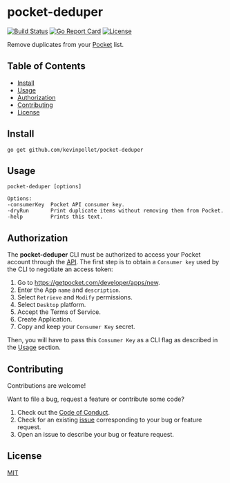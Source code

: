 # pocket-deduper <!-- omit in toc -->

[![Build Status](https://github.com/kevinpollet/pocket-deduper/workflows/build/badge.svg)](https://github.com/kevinpollet/pocket-deduper/actions)
[![Go Report Card](https://goreportcard.com/badge/github.com/kevinpollet/pocket-deduper)](https://goreportcard.com/report/github.com/kevinpollet/pocket-deduper)
[![License](https://img.shields.io/github/license/kevinpollet/pocket-deduper)](./LICENSE.md)

Remove duplicates from your [Pocket](https://app.getpocket.com/) list.

## Table of Contents <!-- omit in toc -->

- [Install](#install)
- [Usage](#usage)
- [Authorization](#authorization)
- [Contributing](#contributing)
- [License](#license)

## Install

```shell
go get github.com/kevinpollet/pocket-deduper
```

## Usage

```shell
pocket-deduper [options]

Options:
-consumerKey  Pocket API consumer key.
-dryRun       Print duplicate items without removing them from Pocket.
-help         Prints this text.
```

## Authorization

The **pocket-deduper** CLI must be authorized to access your Pocket account through the [API](https://getpocket.com/developer/).
The first step is to obtain a `Consumer key` used by the CLI to negotiate an access token:   

1. Go to https://getpocket.com/developer/apps/new.
2. Enter the App `name` and `description`.
3. Select `Retrieve` and `Modify` permissions.
4. Select `Desktop` platform.
5. Accept the Terms of Service.
6. Create Application.
7. Copy and keep your `Consumer Key` secret.

Then, you will have to pass this `Consumer Key` as a CLI flag as described in the [Usage](#usage) section.  

## Contributing

Contributions are welcome!

Want to file a bug, request a feature or contribute some code?

1. Check out the [Code of Conduct](./CODE_OF_CONDUCT.md).
2. Check for an existing [issue](https://github.com/kevinpollet/pocket-deduper/issues) corresponding to your bug or feature request.
3. Open an issue to describe your bug or feature request.

## License

[MIT](./LICENSE.md)
